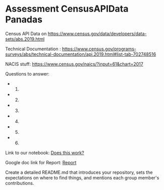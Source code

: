 # Assessment CensusAPIData Panadas

Census API Data on https://www.census.gov/data/developers/data-sets/abs.2019.html

Technical Documentation : 
https://www.census.gov/programs-surveys/abs/technical-documentation/api.2019.html#list-tab-702748516

NACIS stuff:
https://www.census.gov/naics/?input=61&chart=2017

Questions to answer:    
-   1.
-   2.
-   3.
-   4.
-   5.
-   6.

Link to our notebook: [Does this work?](./main.ipynb) 

Google doc link for Report: [Report](https://docs.google.com/document/d/1LbhfqXlMJH1DAMvxRMfqI9Fi7UxrOiV5cc1WKhu2Ja4/edit)

Create a detailed README.md that introduces your repository, sets the expectations on where to find things, and mentions each group member's contributions.
